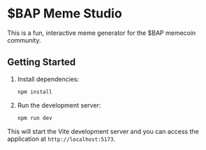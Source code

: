 # $BAP Meme Studio

This is a fun, interactive meme generator for the $BAP memecoin community.

## Getting Started

1.  Install dependencies:
    ```bash
    npm install
    ```

2.  Run the development server:
    ```bash
    npm run dev
    ```

This will start the Vite development server and you can access the application at `http://localhost:5173`. 
